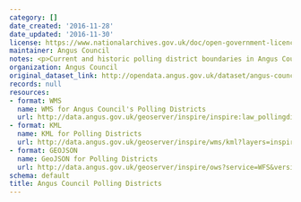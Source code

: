 ```yaml
---
category: []
date_created: '2016-11-28'
date_updated: '2016-11-30'
license: https://www.nationalarchives.gov.uk/doc/open-government-licence/version/3/
maintainer: Angus Council
notes: <p>Current and historic polling district boundaries in Angus Council.</p>
organization: Angus Council
original_dataset_link: http://opendata.angus.gov.uk/dataset/angus-council-polling-districts
records: null
resources:
- format: WMS
  name: WMS for Angus Council's Polling Districts
  url: http://data.angus.gov.uk/geoserver/inspire/inspire:law_pollingdistricts/wms?service=WMS&request=GetMap
- format: KML
  name: KML for Polling Districts
  url: http://data.angus.gov.uk/geoserver/inspire/wms/kml?layers=inspire:law_pollingdistricts&mode=download
- format: GEOJSON
  name: GeoJSON for Polling Districts
  url: http://data.angus.gov.uk/geoserver/inspire/ows?service=WFS&version=1.0.0&request=GetFeature&typeName=inspire:law_pollingdistricts&outputFormat=application%2Fjson&srsName=EPSG:3857
schema: default
title: Angus Council Polling Districts
---
```

